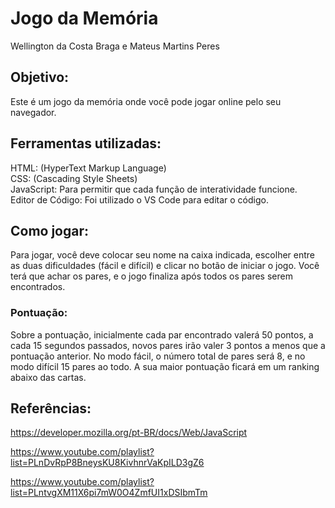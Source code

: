 # Jogo da Memória
Wellington da Costa Braga e Mateus Martins Peres

## Objetivo:
Este é um jogo da memória onde você pode jogar online pelo seu navegador.

## Ferramentas utilizadas:
HTML: (HyperText Markup Language)  
CSS: (Cascading Style Sheets)  
JavaScript: Para permitir que cada função de interatividade funcione.  
Editor de Código: Foi utilizado o VS Code para editar o código.  

## Como jogar:
Para jogar, você deve colocar seu nome na caixa indicada, escolher entre as duas dificuldades (fácil e difícil) e clicar no botão de iniciar o jogo. Você terá que achar os pares, e o jogo finaliza após todos os pares serem encontrados.

### Pontuação:

Sobre a pontuação, inicialmente cada par encontrado valerá 50 pontos, a cada 15 segundos passados, novos pares irão valer 3 pontos a menos que a pontuação anterior. No modo fácil, o número total de pares será 8, e no modo difícil 15 pares ao todo. A sua maior pontuação ficará em um ranking abaixo das cartas.

## Referências:

https://developer.mozilla.org/pt-BR/docs/Web/JavaScript 

https://www.youtube.com/playlist?list=PLnDvRpP8BneysKU8KivhnrVaKpILD3gZ6

https://www.youtube.com/playlist?list=PLntvgXM11X6pi7mW0O4ZmfUI1xDSIbmTm 

